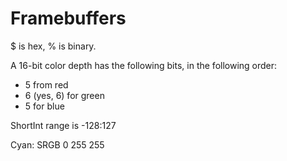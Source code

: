 # Framebuffers

$ is hex, % is binary.

A 16-bit color depth has the following bits, in the following order:
* 5 from red
* 6 (yes, 6) for green
* 5 for blue

ShortInt range is -128:127

Cyan: SRGB 0 255 255

